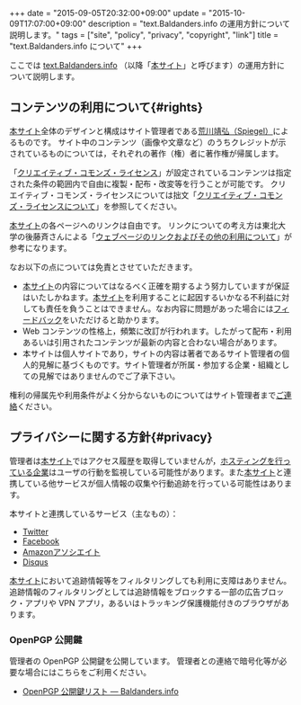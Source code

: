 +++
date = "2015-09-05T20:32:00+09:00"
update = "2015-10-09T17:07:00+09:00"
description = "text.Baldanders.info の運用方針について説明します。"
tags = ["site", "policy", "privacy", "copyright", "link"]
title = "text.Baldanders.info について"
+++

ここでは [text.Baldanders.info](/) （以降「[本サイト]」と呼びます）の運用方針について説明します。

## コンテンツの利用について{#rights}

[本サイト]全体のデザインと構成はサイト管理者である[荒川靖弘（Spiegel）](http://www.baldanders.info/spiegel/profile/)によるものです。
サイト中のコンテンツ（画像や文章など）のうちクレジットが示されているものについては，それぞれの著作（権）者に著作権が帰属します。

「[クリエイティブ・コモンズ・ライセンス](http://creativecommons.jp/licenses/)」が設定されているコンテンツは指定された条件の範囲内で自由に複製・配布・改変等を行うことが可能です。
クリエイティブ・コモンズ・ライセンスについては拙文「[クリエイティブ・コモンズ・ライセンスについて](http://www.baldanders.info/spiegel/archive/cc-license/)」を参照してください。

[本サイト]の各ページへのリンクは自由です。
リンクについての考え方は東北大学の後藤斉さんによる「[ウェブページのリンクおよびその他の利用について](http://www.sal.tohoku.ac.jp/~gothit/webpolicy.html)」が参考になります。

なお以下の点については免責とさせていただきます。

- [本サイト]の内容についてはなるべく正確を期するよう努力していますが保証はいたしかねます。[本サイト]を利用することに起因するいかなる不利益に対しても責任を負うことはできません。なお内容に問題があった場合には[フィードバック](#feedback)をいただけると助かります。
- Web コンテンツの性格上，頻繁に改訂が行われます。したがって配布・利用あるいは引用されたコンテンツが最新の内容と合わない場合があります。
- 本サイトは個人サイトであり，サイトの内容は著者であるサイト管理者の個人的見解に基づくものです。サイト管理者が所属・参加する企業・組織としての見解ではありませんのでご了承下さい。

権利の帰属先や利用条件がよく分からないものについてはサイト管理者まで[ご連絡](#feedback)ください。

## プライバシーに関する方針{#privacy}

管理者は[本サイト]ではアクセス履歴を取得していませんが，[ホスティングを行っている企業](https://github.com/)はユーザの行動を監視している可能性があります。また[本サイト]と連携している他サービスが個人情報の収集や行動追跡を行っている可能性はあります。

本サイトと連携しているサービス（主なもの）：

- [Twitter](https://twitter.com/)
- [Facebook](https://www.facebook.com/)
- [Amazonアソシエイト](https://affiliate.amazon.co.jp/)
- [Disqus](https://disqus.com/)

[本サイト]において追跡情報等をフィルタリングしても利用に支障はありません。
追跡情報のフィルタリングとしては追跡情報をブロックする一部の広告ブロック・アプリや VPN アプリ，あるいはトラッキング保護機能付きのブラウザがあります。

### OpenPGP 公開鍵

管理者の OpenPGP 公開鍵を公開しています。
管理者との連絡で暗号化等が必要な場合にはこちらをご利用ください。

- [OpenPGP 公開鍵リスト — Baldanders.info](http://www.baldanders.info/spiegel/pubkeys/)

[本サイト]: / "text.Baldanders.info"
